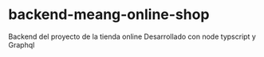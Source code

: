 # backend-meang-online-shop
Backend del proyecto de la tienda online Desarrollado con node typscript y Graphql
